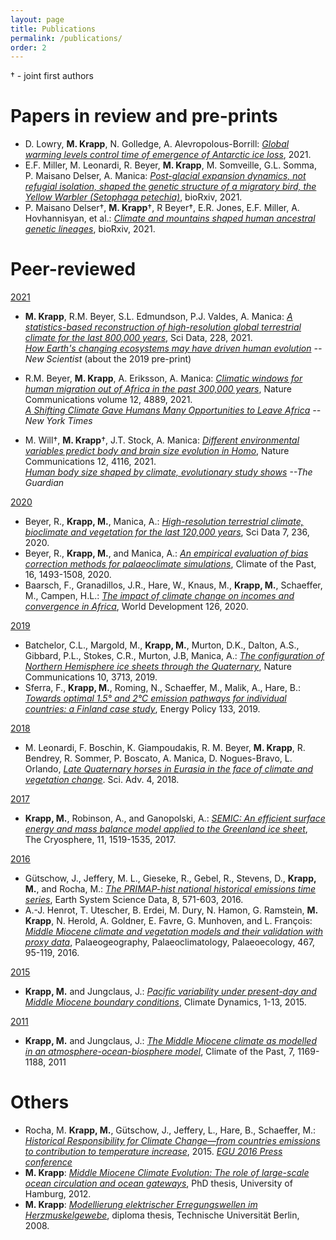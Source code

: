 ```yaml
---
layout: page
title: Publications
permalink: /publications/
order: 2
---
```


† - joint first authors

# Papers in review and pre-prints

- D. Lowry, **M. Krapp**, N. Golledge, A. Alevropolous-Borrill: [*Global warming levels control time of emergence of Antarctic ice loss*](https://www.researchsquare.com/article/rs-356571/latest.pdf), 2021.
- E.F. Miller, M. Leonardi, R. Beyer, **M. Krapp**, M. Somveille, G.L. Somma, P. Maisano Delser, A. Manica: [*Post-glacial expansion dynamics, not refugial isolation, shaped the genetic structure of a migratory bird, the Yellow Warbler (Setophaga petechia)*](https://www.biorxiv.org/content/10.1101/2021.05.10.443405v1.abstract), bioRxiv, 2021.
- P. Maisano Delser†, **M. Krapp**†, R Beyer†, E.R. Jones, E.F. Miller, A. Hovhannisyan, et al.: [*Climate and mountains shaped human ancestral genetic lineages*](https://www.biorxiv.org/content/10.1101/2021.07.13.452067v1.abstract), bioRxiv, 2021.

# Peer-reviewed

<ins>2021</ins>

- **M. Krapp**, R.M. Beyer, S.L. Edmundson, P.J. Valdes, A. Manica: [*A statistics-based reconstruction of high-resolution global terrestrial climate for the last 800,000 years*](https://doi.org/10.1038/s41597-021-01009-3), Sci Data, 228, 2021.
<br/>[*How Earth's changing ecosystems may have driven human evolution*](https://www.newscientist.com/article/mg24132163-200-how-earths-changing-ecosystems-may-have-driven-human-evolution/) *--New Scientist* (about the 2019 pre-print)

- R.M. Beyer, **M. Krapp**, A. Eriksson, A. Manica: [*Climatic windows for human migration out of Africa in the past 300,000 years*](https://doi.org/10.1038/s41467-021-24779-1), Nature Communications volume 12, 4889, 2021.
<br/>[*A Shifting Climate Gave Humans Many Opportunities to Leave Africa*](https://www.nytimes.com/2021/08/24/science/archaeology-africa-climate-sapiens.html) *--New York Times*

- M. Will†, **M. Krapp**†, J.T. Stock, A. Manica: [*Different environmental variables predict body and brain size evolution in Homo*](https://doi.org/10.1038/s41467-021-24290-7), Nature Communications 12, 4116, 2021.
<br/>[*Human body size shaped by climate, evolutionary study shows*](http://www.theguardian.com/science/2021/jul/08/human-body-size-shaped-by-climate-evolutionary-study-shows) *--The Guardian*

<ins>2020</ins>

- Beyer, R., **Krapp, M.**, Manica, A.: [*High-resolution terrestrial climate, bioclimate and vegetation for the last 120,000 years*](https://doi.org/10.1038/s41597-020-0552-1), Sci Data 7, 236, 2020.
- Beyer, R., **Krapp, M.**, and Manica, A.: [*An empirical evaluation of bias correction methods for palaeoclimate simulations*](https://doi.org/10.5194/cp-16-1493-2020), Climate of the Past, 16, 1493-1508, 2020.
- Baarsch, F., Granadillos, J.R., Hare, W., Knaus, M., **Krapp, M.**, Schaeffer, M., Campen, H.L.: [*The impact of climate change on incomes and convergence in Africa*](https://doi.org/10.1016/j.worlddev.2019.104699), World Development 126, 2020.

<ins>2019</ins>

- Batchelor, C.L., Margold, M., **Krapp, M.**, Murton, D.K., Dalton, A.S., Gibbard, P.L., Stokes, C.R., Murton, J.B, Manica, A.: [*The configuration of Northern Hemisphere ice sheets through the Quaternary*](https://doi.org/10.1038/s41467-019-11601-2), Nature Communications 10, 3713, 2019.
- Sferra, F., **Krapp, M.**, Roming, N., Schaeffer, M., Malik, A., Hare, B.: [*Towards optimal 1.5° and 2°C emission pathways for individual countries: a Finland case study*](https://doi.org/10.1016/j.enpol.2019.04.020), Energy Policy 133, 2019.

<ins>2018</ins>

- M. Leonardi, F. Boschin, K. Giampoudakis, R. M. Beyer, **M. Krapp**, R. Bendrey, R. Sommer, P. Boscato, A. Manica, D. Nogues-Bravo, L. Orlando, [*Late Quaternary horses in Eurasia in the face of climate and vegetation change*](https://doi.org/10.1126/sciadv.aar5589). Sci. Adv. 4, 2018.

<ins>2017</ins>

- **Krapp, M.**, Robinson, A., and Ganopolski, A.: [*SEMIC: An efficient surface energy and mass balance model applied to the Greenland ice sheet*](https://doi.org/10.5194/tc-11-1519-2017), The Cryosphere, 11, 1519-1535, 2017.

<ins>2016</ins>

- Gütschow, J., Jeffery, M. L., Gieseke, R., Gebel, R., Stevens, D., **Krapp, M.**, and Rocha, M.: [*The PRIMAP-hist national historical emissions time series*](https://doi.org/10.5194/essd-8-571-2016), Earth System Science Data, 8, 571-603, 2016.
- A.-J. Henrot, T. Utescher, B. Erdei, M. Dury, N. Hamon, G. Ramstein, **M. Krapp**, N. Herold, A. Goldner, E. Favre, G. Munhoven, and L. François: [*Middle Miocene climate and vegetation models and their validation with proxy data*](https://doi.org/10.1016/j.palaeo.2016.05.026), Palaeogeography, Palaeoclimatology, Palaeoecology, 467, 95-119, 2016.

<ins>2015</ins>

- **Krapp, M.** and Jungclaus, J.: [*Pacific variability under present-day and Middle Miocene boundary conditions*](https://doi.org/10.1007/s00382-014-2456-2), Climate Dynamics, 1-13, 2015.

<ins>2011</ins>

- **Krapp, M.** and Jungclaus, J.: [*The Middle Miocene climate as modelled in an atmosphere-ocean-biosphere model*](https://doi.org/10.5194/cp-7-1169-2011), Climate of the Past, 7, 1169-1188, 2011

# Others

- Rocha, M. **Krapp, M.**, Gütschow, J., Jeffery, L., Hare, B., Schaeffer, M.: [*Historical Responsibility for Climate Change—from countries emissions to contribution to temperature increase*](https://climateanalytics.org/publications/2015/historical-responsibility-for-climate-change-from-countries-emissions-to-contribution-to-temperature-increase/), 2015. [*EGU 2016 Press conference*](https://www.youtube.com/watch?v=ntpJPyHMEuw) 
- **M. Krapp**: [*Middle Miocene Climate Evolution: The role of large-scale ocean circulation and ocean gateways*](https://epub.sub.uni-hamburg.de/epub/volltexte/2013/18093/pdf/WEB_BzE_111_neu.pdf), PhD thesis, University of Hamburg, 2012.
- **M. Krapp**: [*Modellierung elektrischer Erregungswellen im Herzmuskelgewebe*](docs/diplomarbeit_mario_krapp.pdf), diploma thesis, Technische Universität Berlin, 2008.
